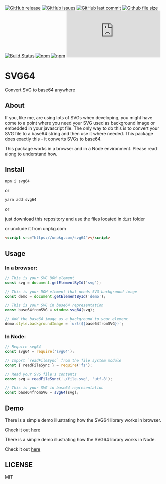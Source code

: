 [![GitHub release](https://img.shields.io/github/release/scriptex/svg64.svg)](https://github.com/scriptex/svg64/releases/latest)
[![GitHub issues](https://img.shields.io/github/issues/scriptex/svg64.svg)](https://github.com/scriptex/svg64/issues)
[![GitHub last commit](https://img.shields.io/github/last-commit/scriptex/svg64.svg)](https://github.com/scriptex/svg64/commits/master)
[![Github file size](https://img.shields.io/github/size/scriptex/svg64/dist/svg64.js.svg)](https://github.com/scriptex/svg64)
[![Build Status](https://travis-ci.org/scriptex/svg64.svg?branch=master)](https://travis-ci.org/scriptex/svg64)
[![npm](https://img.shields.io/npm/dt/svg64.svg)](https://www.npmjs.com/package/svg64)
[![npm](https://img.shields.io/npm/v/svg64.svg)](https://www.npmjs.com/package/svg64)
[![Analytics](https://ga-beacon.appspot.com/UA-83446952-1/github.com/scriptex/svg64/README.md)](https://github.com/scriptex/svg64/)

# SVG64

Convert SVG to base64 anywhere

## About

If you, like me, are using lots of SVGs when developing, you might have come to a point where you need your SVG used as background image or embedded in your javascript file. The only way to do this is to convert your SVG file to a base64 string and then use it where needed. This package does exactly this - it converts SVGs to base64.

This package works in a browser and in a Node environment. Please read along to understand how.

## Install

```bash
npm i svg64
```

or

```bash
yarn add svg64
```

or

just download this repository and use the files located in `dist` folder

or unclude it from unpkg.com

```html
<script src="https://unpkg.com/svg64"></script>
```

## Usage

### In a browser:

```javascript
// This is your SVG DOM element
const svg = document.getElementById('svg');

// This is your DOM element that needs SVG background image
const demo = document.getElementById('demo');

// This is your SVG in base64 representation
const base64fromSVG = window.svg64(svg);

// Add the base64 image as a background to your element
demo.style.backgroundImage = `url(${base64fromSVG})`;
```

### In Node:

```javascript
// Require svg64
const svg64 = require('svg64');

// Import `readFileSync` from the file system module
const { readFileSync } = require('fs');

// Read your SVG file's contents
const svg = readFileSync('./file.svg', 'utf-8');

// This is your SVG in base64 representation
const base64fromSVG = svg64(svg);
```

## Demo

There is a simple demo illustrating how the SVG64 library works in browser.

Check it out [here](https://github.com/scriptex/svg64/blob/master/demo/index.html)

There is a simple demo illustrating how the SVG64 library works in Node.

Check it out [here](https://github.com/scriptex/svg64/blob/master/demo/node.js)

## LICENSE

MIT
